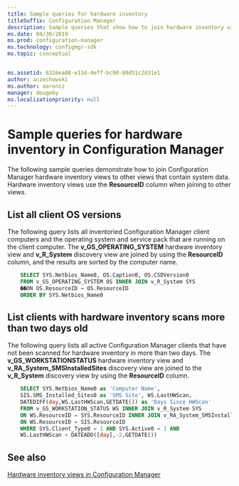 ```yaml
---
title: Sample queries for hardware inventory
titleSuffix: Configuration Manager
description: Sample queries that show how to join hardware inventory views to other views that contain system data.
ms.date: 04/30/2019
ms.prod: configuration-manager
ms.technology: configmgr-sdk
ms.topic: conceptual


ms.assetid: 6326ea08-e134-4eff-bc90-80d51c2d31e1
author: aczechowski
ms.author: aaroncz
manager: dougeby
ms.localizationpriority: null
---
```


# Sample queries for hardware inventory in Configuration Manager

The following sample queries demonstrate how to join Configuration Manager hardware inventory views to other views that contain system data. Hardware inventory views use the **ResourceID** column when joining to other views.

## List all client OS versions

The following query lists all inventoried Configuration Manager client computers and the operating system and service pack that are running on the client computer. The **v_GS_OPERATING_SYSTEM** hardware inventory view and **v_R_System** discovery view are joined by using the **ResourceID** column, and the results are sorted by the computer name.

```sql
    SELECT SYS.Netbios_Name0, OS.Caption0, OS.CSDVersion0 
    FROM v_GS_OPERATING_SYSTEM OS INNER JOIN v_R_System SYS 
    ��ON OS.ResourceID = OS.ResourceID 
    ORDER BY SYS.Netbios_Name0 
```

## List clients with hardware inventory scans more than two days old

The following query lists all active Configuration Manager clients that have not been scanned for hardware inventory in more than two days. The **v_GS_WORKSTATIONSTATUS** hardware inventory view and **v_RA_System_SMSInstalledSites** discovery view are joined to the **v_R_System** discovery view by using the **ResourceID** column.

```sql
    SELECT SYS.Netbios_Name0 as 'Computer Name', 
    SIS.SMS_Installed_Sites0 as 'SMS Site', WS.LastHWScan, 
    DATEDIFF(day,WS.LastHWScan,GETDATE()) as 'Days Since HWScan' 
    FROM v_GS_WORKSTATION_STATUS WS INNER JOIN v_R_System SYS 
    ON WS.ResourceID = SYS.ResourceID INNER JOIN v_RA_System_SMSInstalledSites SIS 
    ON WS.ResourceID = SIS.ResourceID 
    WHERE SYS.Client_Type0 = 1 AND SYS.Active0 = 1 AND 
    WS.LastHWScan < DATEADD([day],-2,GETDATE()) 
```

## See also

[Hardware inventory views in Configuration Manager](hardware-inventory-views-configuration-manager.md)
